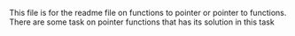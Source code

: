This file is for the readme file on functions to pointer or pointer to functions.
There are some task on pointer functions that has its solution in this task
